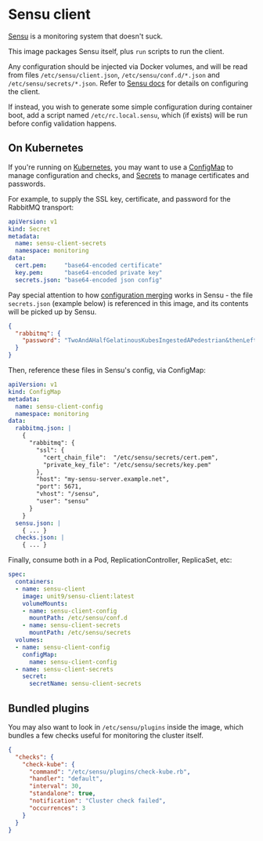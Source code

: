 # Sensu client

[Sensu][] is a monitoring system that doesn't suck.

[Sensu]: https://sensuapp.org/

This image packages Sensu itself, plus `run` scripts to run the
client.

Any configuration should be injected via Docker volumes, and will be
read from files `/etc/sensu/client.json`, `/etc/sensu/conf.d/*.json`
and `/etc/sensu/secrets/*.json`. Refer to [Sensu docs][] for details
on configuring the client.

[Sensu docs]: https://sensuapp.org/docs/latest/reference/configuration.html

If instead, you wish to generate some simple configuration during
container boot, add a script named `/etc/rc.local.sensu`, which (if
exists) will be run before config validation happens.

## On Kubernetes

If you're running on [Kubernetes][], you may want to use a
[ConfigMap][] to manage configuration and checks, and [Secrets][] to
manage certificates and passwords.

[Kubernetes]: https://kubernetes.io/
[ConfigMap]: https://kubernetes.io/docs/user-guide/configmap/
[Secrets]: https://kubernetes.io/docs/user-guide/secrets/

For example, to supply the SSL key, certificate, and password for the
RabbitMQ transport:

```yaml
apiVersion: v1
kind: Secret
metadata:
  name: sensu-client-secrets
  namespace: monitoring
data:
  cert.pem:     "base64-encoded certificate"
  key.pem:      "base64-encoded private key"
  secrets.json: "base64-encoded json config"
```

Pay special attention to how [configuration merging][] works in
Sensu - the file `secrets.json` (example below) is referenced in this
image, and its contents will be picked up by Sensu.

```json
{
  "rabbitmq": {
    "password": "TwoAndAHalfGelatinousKubesIngestedAPedestrian&thenLeft"
  }
}
```

[configuration merging]: https://sensuapp.org/docs/latest/reference/configuration.html#configuration-merging

Then, reference these files in Sensu's config, via ConfigMap:

```yaml
apiVersion: v1
kind: ConfigMap
metadata:
  name: sensu-client-config
  namespace: monitoring
data:
  rabbitmq.json: |
    {
      "rabbitmq": {
        "ssl": {
          "cert_chain_file":  "/etc/sensu/secrets/cert.pem",
          "private_key_file": "/etc/sensu/secrets/key.pem"
        },
        "host": "my-sensu-server.example.net",
        "port": 5671,
        "vhost": "/sensu",
        "user": "sensu"
      }
    }
  sensu.json: |
    { ... }
  checks.json: |
    { ... }
```

Finally, consume both in a Pod, ReplicationController, ReplicaSet,
etc:

```yaml
spec:
  containers:
  - name: sensu-client
    image: unit9/sensu-client:latest
    volumeMounts:
    - name: sensu-client-config
      mountPath: /etc/sensu/conf.d
    - name: sensu-client-secrets
      mountPath: /etc/sensu/secrets
  volumes:
  - name: sensu-client-config
    configMap:
      name: sensu-client-config
  - name: sensu-client-secrets
    secret:
      secretName: sensu-client-secrets
```

## Bundled plugins

You may also want to look in `/etc/sensu/plugins` inside the image,
which bundles a few checks useful for monitoring the cluster itself.

```json
{
  "checks": {
    "check-kube": {
      "command": "/etc/sensu/plugins/check-kube.rb",
      "handler": "default",
      "interval": 30,
      "standalone": true,
      "notification": "Cluster check failed",
      "occurrences": 3
    }
  }
}
```
